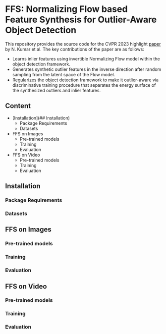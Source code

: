 # FFS: Normalizing Flow based Feature Synthesis for Outlier-Aware Object Detection
This repository provides the source code for the CVPR 2023 highlight [paper](https://arxiv.org/abs/2302.07106) by N. Kumar et al. The key contributions of the paper are as follows:
* Learns inlier features using invertible Normalizing Flow model within the object detection framework. 
* Generates synthetic outlier features in the inverse direction after random sampling from the latent space of the Flow model. 
* Regularizes the object detection framework to make it outlier-aware via discriminative training procedure that separates the energy surface of the synthesized outliers and inlier features. 

## Content
* [Installation](## Installation)
  * Package Requirements
  * Datasets
* FFS on Images
  * Pre-trained models
  * Training
  * Evaluation
* FFS on Video 
  * Pre-trained models
  * Training
  * Evaluation

## Installation

### Package Requirements
### Datasets

## FFS on Images

### Pre-trained models
### Training
### Evaluation

## FFS on Video

### Pre-trained models
### Training
### Evaluation
